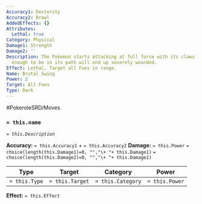 ```yaml
---
Accuracy1: Dexterity
Accuracy2: Brawl
AddedEffects: {}
Attributes:
  Lethal: true
Category: Physical
Damage1: Strength
Damage2: ''
Description: The Pokemon starts attacking at full force with its claws, anyone unfortunate
  enough to be in its path will end up severely wounded.
Effect: Lethal. Target all Foes in range.
Name: Brutal Swing
Power: 2
Target: All Foes
Type: Dark
---
```


#PokeroleSRD/Moves

### `= this.name`
*`= this.Description`*

**Accuracy:** `= this.Accuracy1` + `= this.Accuracy2`
**Damage:** `= this.Power` `= choice(length(this.Damage1)=0, "","\+ "+ this.Damage1)` `= choice(length(this.Damage2)=0, "","\+ "+ this.Damage2)`

| Type          | Target          | Category          | Power          |
| ------------- | --------------- | ----------------  | -------------- |
| `= this.Type` | `= this.Target` | `= this.Category` | `= this.Power` | 

**Effect:** `= this.Effect`